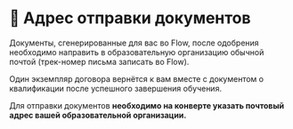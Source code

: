 # 📨 Адрес отправки документов

Документы, сгенерированные для вас во Flow, после одобрения необходимо направить в образовательную организацию обычной почтой (трек-номер письма записать во Flow).&#x20;

Один экземпляр  договора вернётся к вам вместе с документом о квалификации после успешного завершения обучения.

Для отправки документов **необходимо  на конверте указать почтовый адрес  вашей образовательной организации.**
